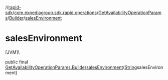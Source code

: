 //[rapid-sdk](../../../../index.md)/[com.expediagroup.sdk.rapid.operations](../../index.md)/[GetAvailabilityOperationParams](../index.md)/[Builder](index.md)/[salesEnvironment](sales-environment.md)

# salesEnvironment

[JVM]\

public final [GetAvailabilityOperationParams.Builder](index.md)[salesEnvironment](sales-environment.md)([String](https://docs.oracle.com/javase/8/docs/api/java/lang/String.html)salesEnvironment)
